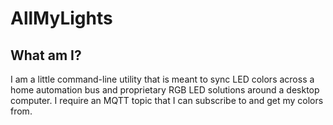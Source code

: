 ﻿# AllMyLights

## What am I?
I am a little command-line utility that is meant to sync LED colors across a home automation bus and proprietary RGB LED solutions around a desktop computer.
I require an MQTT topic that I can subscribe to and get my colors from.
